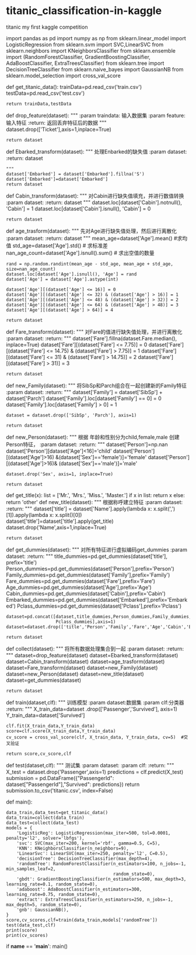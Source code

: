 # titanic_classification-in-kaggle
titanic my first kaggle competition 

import pandas as pd
import numpy as np
from sklearn.linear_model import LogisticRegression
from sklearn.svm import SVC,LinearSVC
from sklearn.neighbors import KNeighborsClassifier
from sklearn.ensemble import (RandomForestClassifier, GradientBoostingClassifier, AdaBoostClassifier,
                              ExtraTreesClassifier)
from sklearn.tree import DecisionTreeClassifier
from sklearn.naive_bayes import GaussianNB
from sklearn.model_selection import cross_val_score



def get_titanic_data():
    trainData=pd.read_csv('train.csv')
    testData=pd.read_csv('test.csv')

    return trainData,testData

def drop_feature(dataset):
    """
    :param traindata: 输入数据集
    :param feature:  输入特征
    :return: 返回丢弃特征后的数据
    """
    dataset.drop(['Ticket'],axis=1,inplace=True)

    return dataset

def Ebarked_transform(dataset):
    """
    处理Enbarked的缺失值
    :param dataset:
    :return: dataset

    """
    dataset['Embarked'] = dataset['Embarked'].fillna('S')
    dataset['Embarked']=dataset['Embarked']
    return dataset

def Cabin_transform(dataset):
    """
    对Cabin进行缺失值填充，并进行数值转换
    :param dataset:
    :return: dataset
    """
    dataset.loc[dataset['Cabin'].notnull(), 'Cabin'] = 1
    dataset.loc[dataset['Cabin'].isnull(), 'Cabin'] = 0

    return dataset
def age_trasform(dataset):
    """
    先对Age进行缺失值处理，然后进行离散化
    :param dataset:
    :return: dataset
    """
    mean_age=dataset['Age'].mean()  #求均值
    std_age=dataset['Age'].std()  # 求标准差
    nan_age_count=dataset['Age'].isnull().sum()   # 求出空值的数量

    rand = np.random.randint(mean_age - std_age, mean_age + std_age, size=nan_age_count)
    dataset.loc[dataset['Age'].isnull(), 'Age'] = rand
    dataset['Age'] = dataset['Age'].astype(int)

    dataset['Age'][(dataset['Age'] <= 16)] = 0
    dataset['Age'][(dataset['Age'] <= 32) & (dataset['Age'] > 16)] = 1
    dataset['Age'][(dataset['Age'] <= 48) & (dataset['Age'] > 32)] = 2
    dataset['Age'][(dataset['Age'] <= 64) & (dataset['Age'] > 48)] = 3
    dataset['Age'][(dataset['Age'] > 64)] = 4

    return dataset

def Fare_transform(dataset):
    """
    对Fare的值进行缺失值处理，并进行离散化
    :param dataset:
    :return:
    """
    dataset['Fare'].fillna(dataset.Fare.median(), inplace=True)
    dataset['Fare'][(dataset['Fare'] <= 7.75)] = 0
    dataset['Fare'][(dataset['Fare'] <= 14.75) & (dataset['Fare'] > 7.75)] = 1
    dataset['Fare'][(dataset['Fare'] <= 31) & (dataset['Fare'] > 14.75)] = 2
    dataset['Fare'][(dataset['Fare'] > 31)] = 3

    return dataset
def new_Family(dataset):
    """
    将SibSp和Parch组合在一起创建新的Family特征
    :param dataset:
    :return:
    """
    dataset['Family'] = dataset['SibSp'] + dataset['Parch']
    dataset['Family'].loc[dataset['Family'] == 0] = 0
    dataset['Family'].loc[dataset['Family'] > 0] = 1

    dataset = dataset.drop(['SibSp', 'Parch'], axis=1)

    return dataset

def new_Person(dataset):
    """
    根据 年龄和性别分为child,female,male 创建Person特征，
    :param dataset:
    :return:
    """
    dataset['Person']=np.nan
    dataset['Person'][dataset['Age']<16]='child'
    dataset['Person'][(dataset['Age']>16) &(dataset['Sex']=='female')]='female'
    dataset['Person'][(dataset['Age']>16)& (dataset['Sex']=='male')]='male'

    dataset.drop('Sex', axis=1, inplace=True)

    return dataset

def get_title(x):
    list = ['Mr.', 'Mrs.', 'Miss.', 'Master.']
    if x in list:
        return x
    else:
        return 'other'
def new_title(dataset):
    """
    根据称呼建立特征
    :param dataset:
    :return:
    """
    dataset['title'] = dataset['Name'].apply(lambda x: x.split(',')[1]).apply(lambda x: x.split()[0])
    dataset['title']=dataset['title'].apply(get_title)
    dataset.drop('Name',axis=1,inplace=True)

    return dataset

def get_dummies(dataset):
    """
    对所有特征进行虚拟编码get_dummies
    :param dataset:
    :return:
    """
    title_dummies=pd.get_dummies(dataset['title'], prefix='title')
    Person_dummies=pd.get_dummies(dataset['Person'],prefix='Person')
    Family_dummies=pd.get_dummies(dataset['Family'],prefix='Family')
    Fare_dummies=pd.get_dummies(dataset['Fare'],prefix='Fare')
    Age_dummies=pd.get_dummies(dataset['Age'],prefix='Age')
    Cabin_dummies=pd.get_dummies(dataset['Cabin'],prefix='Cabin')
    Embarked_dummies=pd.get_dummies(dataset['Embarked'],prefix='Embarked')
    Pclass_dummies=pd.get_dummies(dataset['Pclass'],prefix='Pclass')

    dataset=pd.concat([dataset,title_dummies,Person_dummies,Family_dummies,Fare_dummies,Age_dummies,Cabin_dummies,Embarked_dummies,
                       Pclass_dummies],axis=1)
    dataset=dataset.drop(['title','Person','Family','Fare','Age','Cabin','Embarked','Pclass'],axis=1)

    return dataset

def collect(dataset):
    """
    将所有数据处理集合到一起
    :param dataset:
    :return:
    """
    dataset=drop_feature(dataset)
    dataset=Ebarked_transform(dataset)
    dataset=Cabin_transform(dataset)
    dataset=age_trasform(dataset)
    dataset=Fare_transform(dataset)
    dataset=new_Family(dataset)
    dataset=new_Person(dataset)
    dataset=new_title(dataset)
    dataset=get_dummies(dataset)

    return dataset

def train(dataset,clf):
    """
    训练模型
    :param dataset:数据集
    :param clf:分类器
    :return:
    """
    X_train_data=dataset .drop(['Passenger','Survived'], axis=1)
    Y_train_data=dataset['Survived']

    clf.fit(X_train_data,Y_train_data)
    score=clf.score(X_train_data,Y_train_data)
    cv_score = cross_val_score(clf, X_train_data, Y_train_data, cv=5)  #交叉验证

    return score,cv_score,clf

def test(dataset,clf):
    """
    测试集
    :param dataset:
    :param clf:
    :return:
    """
    X_test = dataset.drop('Passenger',axis=1)
    predictions = clf.predict(X_test)
    submission = pd.DataFrame({"PassengerId": dataset["PassengerId"],"Survived": predictions})
    return submission.to_csv('titanic.csv', index=False)

def main():

    data_train,data_test=get_titanic_data()
    data_train=collect(data_train)
    data_test=collect(data_test)
    models = {
        'LogisticReg': LogisticRegression(max_iter=500, tol=0.0001, penalty='l2', solver='lbfgs'),
        'svc': SVC(max_iter=200, kernel='rbf', gamma=0.5, C=5),
        'KNN': KNeighborsClassifier(n_neighbors=9),
        'LinearSvc': LinearSVC(max_iter=250, penalty='l2', C=0.5),
        'decisionTree': DecisionTreeClassifier(max_depth=4),
        'randomTree': RandomForestClassifier(n_estimators=100, n_jobs=-1, min_samples_leaf=2,
                                             random_state=0),
        'gbdt': GradientBoostingClassifier(n_estimators=500, max_depth=3, learning_rate=0.1, random_state=0),
        'adaboost': AdaBoostClassifier(n_estimators=300, learning_rate=0.75, random_state=0),
        'extract': ExtraTreesClassifier(n_estimators=250, n_jobs=-1, max_depth=5, random_state=0),
        'gnb': GaussianNB(),
    }
    score,cv_scores,clf=train(data_train,models['randomTree'])
    test(data_test,clf)
    print(score)
    print(cv_scores)

if __name__ == '__main__':
    main()
